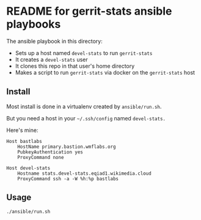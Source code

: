 # README for gerrit-stats ansible playbooks

The ansible playbook in this directory:

- Sets up a host named `devel-stats` to run `gerrit-stats`
- It creates a `devel-stats` user
- It clones this repo in that user's home directory
- Makes a script to run `gerrit-stats` via docker on the `gerrit-stats` host

## Install

Most install is done in a virtualenv created by `ansible/run.sh`.

But you need a host in your `~/.ssh/config` named `devel-stats.`

Here's mine:

    Host bastlabs
        HostName primary.bastion.wmflabs.org
        PubkeyAuthentication yes
        ProxyCommand none

    Host devel-stats
        Hostname stats.devel-stats.eqiad1.wikimedia.cloud
        ProxyCommand ssh -a -W %h:%p bastlabs

## Usage

    ./ansible/run.sh

